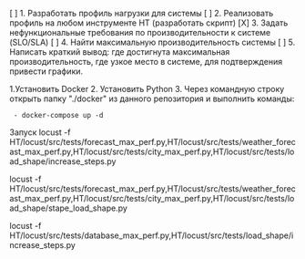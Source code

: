 [ ] 1. Разработать профиль нагрузки для системы
[ ] 2. Реализовать профиль на любом инструменте НТ (разработать скрипт)
[X] 3. Задать нефункциональные требования по производительности к системе (SLO/SLA)
[ ] 4. Найти максимальную производительность системы
[ ] 5. Написать краткий вывод: где достигнута максимальная производительность, где узкое место в системе, для подтверждения привести графики.

1.Установить Docker
2. Установить Python 
3. Через командную строку открыть папку "./docker" из данного репозитория и выполнить команды:

     - docker-compose up -d

Запуск
 locust -f HT/locust/src/tests/forecast_max_perf.py,HT/locust/src/tests/weather_forecast_max_perf.py,HT/locust/src/tests/city_max_perf.py,HT/locust/src/tests/load_shape/increase_steps.py 

locust -f HT/locust/src/tests/forecast_max_perf.py,HT/locust/src/tests/weather_forecast_max_perf.py,HT/locust/src/tests/city_max_perf.py,HT/locust/src/tests/load_shape/stape_load_shape.py 

 locust -f HT/locust/src/tests/database_max_perf.py,HT/locust/src/tests/load_shape/increase_steps.py 
